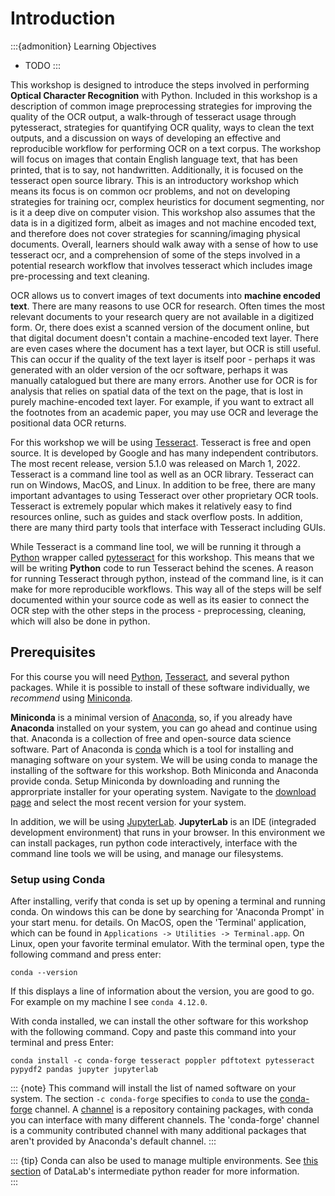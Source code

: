 Introduction
========

:::{admonition} Learning Objectives
- TODO
:::

This workshop is designed to introduce the steps involved in performing **Optical
Character Recognition** with Python. Included in this workshop is a description
of common image preprocessing strategies for improving the quality of the OCR
output, a walk-through of tesseract usage through pytesseract, strategies for
quantifying OCR quality, ways to clean the text outputs, and a discussion on
ways of developing an effective and reproducible workflow for performing OCR on
a text corpus. The workshop will focus on images that contain English language
text, that has been printed, that is to say, not handwritten. Additionally, it
is focused on the tesseract open source library. This is an introductory
workshop which means its focus is on common ocr problems, and not on developing
strategies for training ocr, complex heuristics for document segmenting, nor is
it a deep dive on computer vision. This workshop also assumes that the data is
in a digitized form, albeit as images and not machine encoded text, and
therefore does not cover strategies for scanning/imaging physical documents.
Overall, learners should walk away with a sense of how to use tesseract ocr,
and a comprehension of some of the steps involved in a potential research
workflow that involves tesseract which includes image pre-processing and text
cleaning.

OCR allows us to convert images of text documents into **machine encoded text**.
There are many reasons to use OCR for research. Often times the most relevant
documents to your research query are not available in a digitized form. Or,
there does exist a scanned version of the document online, but that digital
document doesn't contain a machine-encoded text layer. There are even cases
where the document has a text layer, but OCR is still useful. This can occur if
the quality of the text layer is itself poor - perhaps it was generated with an
older version of the ocr software, perhaps it was manually catalogued but there
are many errors. Another use for OCR is for analysis that relies on spatial
data of the text on the page, that is lost in purely machine-encoded text
layer. For example, if you want to extract all the footnotes from an academic
paper, you may use OCR and leverage the positional data OCR returns.

For this workshop we will be using
[Tesseract](https://tesseract-ocr.github.io/).  Tesseract is free and open
source. It is developed by Google and has many independent contributors. The
most recent release, version 5.1.0 was released on March 1, 2022. Tesseract is
a command line tool as well as an OCR library. Tesseract can run on Windows,
MacOS, and Linux.  In addition to be free, there are many important advantages
to using Tesseract over other proprietary OCR tools. Tesseract is extremely
popular which makes it relatively easy to find resources online, such as guides
and stack overflow posts. In addition, there are many third party tools that
interface with Tesseract including GUIs.

While Tesseract is a command line tool, we will be running it through a
[Python](https://www.python.org/) wrapper called
[pytesseract](https://pypi.org/project/pytesseract/) for this workshop. This
means that we will be writing **Python** code to run Tesseract behind the
scenes. A reason for running Tesseract through python, instead of the command
line, is it can make for more reproducible workflows. This way all of the steps
will be self documented within your source code as well as its easier to
connect the OCR step with the other steps in the process - preprocessing,
cleaning, which will also be done in python.


## Prerequisites

For this course you will need [Python](https://www.python.org/),
[Tesseract](https://tesseract-ocr.github.io/), and several python packages.
While it is possible to install of these software individually, we *recommend*
using [Miniconda](https://docs.conda.io/en/latest/miniconda.html).

**Miniconda** is a minimal version of [Anaconda](https://www.anaconda.com/),
so, if you already have **Anaconda** installed on your system, you can go ahead
and continue using that.  Anaconda is a collection of free and open-source
data science software. Part of Anaconda is [conda](https://docs.conda.io)
which is a tool for installing and managing software on your system. We will be 
using conda to manage the installing of the software for this workshop. Both
Miniconda and Anaconda provide conda. Setup Miniconda by downloading and running 
the approrpriate installer for your operating system. Navigate to the [download page](https://docs.conda.io/en/latest/miniconda.html) and select the most recent version for your system. 

In addition, we will be using
[JupyterLab](https://jupyterlab.readthedocs.io/en/stable/). **JupyterLab** is
an IDE (integraded development environment) that runs in your browser. In this
environment we can install packages, run python code interactively, interface
with the command line tools we will be using, and manage our filesystems.

### Setup using Conda

After installing, verify that conda is set up by opening a terminal and running
conda. On windows this can be done by searching for 'Anaconda Prompt' in your
start menu.  for details. On MacOS, open the 'Terminal' application, which can
be found in `Applications -> Utilities -> Terminal.app`. On Linux, open your
favorite terminal emulator. With the terminal open, type the following command
and press enter: 

``` 
conda --version 
```

If this displays a line of information about the version, you are good to go.
For example on my machine I see `conda 4.12.0`.

With conda installed, we can install the other software for this workshop with
the following command. Copy and paste this command into your terminal and press
Enter:

```
conda install -c conda-forge tesseract poppler pdftotext pytesseract pypydf2 pandas jupyter jupyterlab
```

::: {note}
This command will install the list of named software on your system. The
section `-c conda-forge` specifies to `conda` to use the
[conda-forge](https://conda-forge.org/docs/user/introduction.html) channel. A
[channel](https://docs.conda.io/projects/conda/en/latest/user-guide/concepts/channels.html)
is a repository containing packages, with conda you can interface with many
different channels. The 'conda-forge' channel is a community contributed
channel with many additional packages that aren't provided by Anaconda's
default channel.
:::

::: {tip}
Conda can also be used to manage multiple environments. See [this
section](https://ucdavisdatalab.github.io/workshop_intermediate_python/chapters/02_reproducible.html#what-s-an-environment)
of DataLab's intermediate python reader for more information.  
:::

